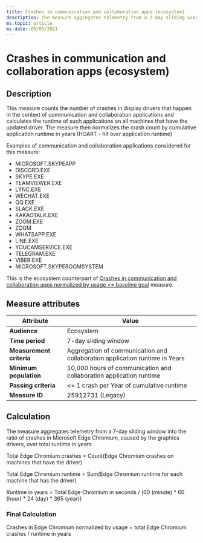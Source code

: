 ```yaml
---
title: Crashes in communication and collaboration apps (ecosystem)
description: The measure aggregates telemetry from a 7-day sliding window a ratio of crashes in communication and collaboration applications, caused by the graphics drivers, over total runtime in years (Ecosystem)
ms.topic: article
ms.date: 09/03/2021
---
```


# Crashes in communication and collaboration apps (ecosystem)

## Description

This measure counts the number of crashes in display drivers that happen in the context of communication and collaboration applications and calculates the runtime of such applications on all machines that have the updated driver. The measure then normalizes the crash count by cumulative application runtime in years (HOART - hit over application runtime)

Examples of communication and collaboration applications considered for this measure:

* MICROSOFT.SKYPEAPP
* DISCORD.EXE
* SKYPE.EXE
* TEAMVIEWER.EXE
* LYNC.EXE
* WECHAT.EXE
* QQ.EXE
* SLACK.EXE
* KAKAOTALK.EXE
* ZOOM.EXE
* ZOOM
* WHATSAPP.EXE
* LINE.EXE
* YOUCAMSERVICE.EXE
* TELEGRAM.EXE
* VIBER.EXE
* MICROSOFT.SKYPEROOMSYSTEM

This is the ecosystem counterpart of [Crashes in communication and collaboration apps normalized by usage <= baseline goal](./graphics-user-mode-crashes-collaboration-standard.md) measure.

## Measure attributes

| Attribute | Value |
|--|--|
| **Audience** | Ecosystem |
| **Time period** | 7-day sliding window |
| **Measurement criteria** | Aggregation of communication and collaboration application runtime in Years |
| **Minimum population** | 10,000 hours of communication and collaboration application runtime |
| **Passing criteria** | <= 1 crash per Year of cumulative runtime |
| **Measure ID** | 25912731 (Legacy)|

## Calculation

The measure aggregates telemetry from a 7-day sliding window into the ratio of crashes in Microsoft Edge Chromium, caused by the graphics drivers, over total runtime in years

Total Edge Chromium crashes = Count(Edge Chromium crashes on machines that have the driver)

Total Edge Chromium runtime = Sum(Edge Chromium runtime for each machine that has the driver)

Runtime in years = Total Edge Chromium in seconds / (60 (minute) * 60 (hour) * 24 (day) * 365 (year))

### Final Calculation

Crashes in Edge Chromium normalized by usage = total Edge Chromium crashes / runtime in years
